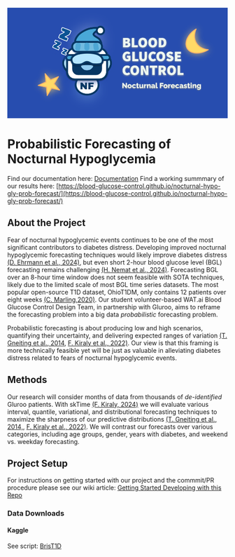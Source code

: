 ![Nocturnal Forecasting Logo](images/Wat.AI_Card_-_Nocturnal_Forecasting.png)

# Probabilistic Forecasting of Nocturnal Hypoglycemia

Find our documentation here: [Documentation](https://probabilistic-forecasting-of-nocturnal-hypoglycemia.readthedocs.io/en/latest/)
Find a working summmary of our results here: [https://blood-glucose-control.github.io/nocturnal-hypo-gly-prob-forecast/](https://blood-glucose-control.github.io/nocturnal-hypo-gly-prob-forecast/)


## About the Project
Fear of nocturnal hypoglycemic events continues to be one of the most significant contributors to diabetes distress.
Developing improved nocturnal hypoglycemic forecasting techniques would likely improve diabetes distress [(D. Ehrmann et al., 2024)](https://doi.org/10.1177/19322968241267886), but even short 2-hour blood glucose level (BGL) forecasting remains challenging [(H. Nemat et al., 2024)](https://www.nature.com/articles/s41598-024-70277-x).
Forecasting BGL over an 8-hour time window does not seem feasible with SOTA techniques, likely due to the limited scale of most BGL time series datasets.
The most popular open-source T1D dataset, OhioT1DM, only contains 12 patients over eight weeks [(C. Marling,2020)](https://www.ncbi.nlm.nih.gov/pmc/articles/PMC7881904/).
Our student volunteer-based WAT.ai Blood Glucose Control Design Team, in partnership with Gluroo, aims to reframe the forecasting problem into a big data *probabilistic* forecasting problem.

Probabilistic forecasting is about producing low and high scenarios, quantifying their uncertainty, and delivering expected ranges of variation [(T. Gneiting et al., 2014](https://www.annualreviews.org/content/journals/10.1146/annurev-statistics-062713-085831), [F. Kiraly et al., 2022)](https://www.sktime.net/en/stable/examples/01b_forecasting_proba.html).
Our view is that this framing is more technically feasible yet will be just as valuable in alleviating diabetes distress related to fears of nocturnal hypoglycemic events.

## Methods
Our research will consider months of data from thousands of *de-identified* Gluroo patients. With skTime [(F. Kiraly, 2024)](https://zenodo.org/records/14337818) we will evaluate various interval, quantile, variational, and distributional forecasting techniques to maximize the sharpness of our predictive distributions [(T. Gneiting et al., 2014,](https://www.annualreviews.org/content/journals/10.1146/annurev-statistics-062713-085831), [F. Kiraly et al., 2022)](https://www.sktime.net/en/stable/examples/01b_forecasting_proba.html).
We will contrast our forecasts over various categories, including age groups, gender, years with diabetes, and weekend vs. weekday forecasting.

## Project Setup

For instructions on getting started with our project and the commmit/PR procedure please see our wiki article: [Getting Started Developing with this Repo](https://github.com/Blood-Glucose-Control/nocturnal-hypo-gly-prob-forecast/wiki/Get-Started-Developing-with-this-Repo)

### Data Downloads
#### Kaggle

See script: [BrisT1D](scripts/data_downloads/README_data_download.md)
